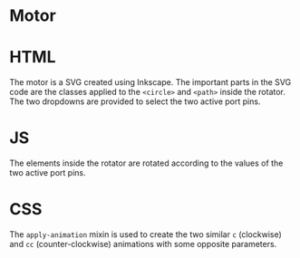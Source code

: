 # Motor

# HTML
The motor is a SVG created using Inkscape. The important parts in the SVG code are the classes applied to the `<circle>` and `<path>` inside the rotator. The two dropdowns are provided to select the two active port pins.

# JS
The elements inside the rotator are rotated according to the values of the two active port pins.

# CSS
The `apply-animation` mixin is used to create the two similar `c` (clockwise) and `cc` (counter-clockwise) animations with some opposite parameters.

